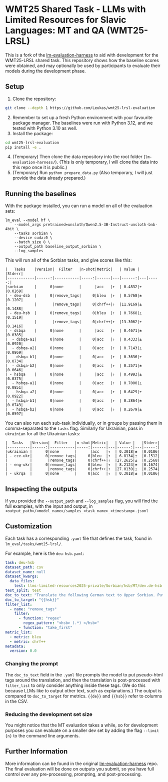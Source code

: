 # WMT25 Shared Task - LLMs with Limited Resources for Slavic Languages: MT and QA (WMT25-LRSL)

This is a fork of the [lm-evaluation-harness](https://github.com/EleutherAI/lm-evaluation-harness) to aid with development for the WMT25-LRSL shared task.
This repository shows how the baseline scores were obtained, and may optionally be used by participants to evaluate their models during the development phase.

## Setup

1. Clone the repository:
```bash
git clone --depth 1 https://github.com/Leukas/wmt25-lrsl-evaluation
```
2. Remember to set up a fresh Python environment with your favourite package manager.
   The baselines were run with Python 3.12, and we tested with Python 3.10 as well.
3. Install the package:
```bash
cd wmt25-lrsl-evaluation
pip install -e .
```

4. (Temporary) Then clone the data repository into the root folder (`lm-evaluation-harness/`). (This is only temporary, I will clone the data into this repo once it is public.)
5. (Temporary) Run `python prepare_data.py` (Also temporary, I will just provide the data already prepared.)

## Running the baselines

With the package installed, you can run a model on all of the evaluation sets:
```
lm_eval --model hf \
    --model_args pretrained=unsloth/Qwen2.5-3B-Instruct-unsloth-bnb-4bit \
    --tasks sorbian \
    --device cuda:0 \
    --batch_size 8 \
    --output_path baseline_output_sorbian \
    --log_samples
```

This will run all of the Sorbian tasks, and give scores like this:
```
|   Tasks    |Version|  Filter   |n-shot|Metric|   | Value |   |Stderr|
|------------|------:|-----------|-----:|------|---|------:|---|-----:|
|sorbian     |      0|none       |      |acc   |↑  | 0.4832|±  |0.0269|
| - deu-dsb  |      0|remove_tags|     0|bleu  |↑  | 0.5768|±  |0.1207|
|            |       |remove_tags|     0|chrf++|↑  |11.9169|±  |0.1488|
| - deu-hsb  |      0|remove_tags|     0|bleu  |↑  | 0.7668|±  |0.1519|
|            |       |remove_tags|     0|chrf++|↑  |13.3062|±  |0.1416|
| - dsbqa    |      0|none       |      |acc   |↑  | 0.4671|±  |0.0385|
|  - dsbqa-a1|      0|none       |     0|acc   |↑  | 0.4333|±  |0.0920|
|  - dsbqa-a2|      0|none       |     0|acc   |↑  | 0.7143|±  |0.0869|
|  - dsbqa-b1|      0|none       |     0|acc   |↑  | 0.3636|±  |0.0734|
|  - dsbqa-b2|      0|none       |     0|acc   |↑  | 0.3571|±  |0.0646|
| - hsbqa    |      0|none       |      |acc   |↑  | 0.4993|±  |0.0375|
|  - hsbqa-a1|      0|none       |     0|acc   |↑  | 0.7000|±  |0.0851|
|  - hsbqa-a2|      0|none       |     0|acc   |↑  | 0.6429|±  |0.0922|
|  - hsbqa-b1|      0|none       |     0|acc   |↑  | 0.3864|±  |0.0743|
|  - hsbqa-b2|      0|none       |     0|acc   |↑  | 0.2679|±  |0.0597|
```

You can also run each sub-task individually, or in groups by passing them in comma-separated to the `tasks` flag. 
Similarly for Ukrainian, pass in `ukrainian` for all the Ukrainian tasks:
```
|  Tasks   |Version|  Filter   |n-shot|Metric|   | Value |   |Stderr|
|----------|------:|-----------|-----:|------|---|------:|---|-----:|
|ukrainian |      0|none       |      |acc   |↑  | 0.3018|±  |0.0186|
| - cze-ukr|      0|remove_tags|     0|bleu  |↑  | 6.8134|±  |0.1512|
|          |       |remove_tags|     0|chrf++|↑  |27.2625|±  |0.2568|
| - eng-ukr|      0|remove_tags|     0|bleu  |↑  | 8.2124|±  |0.1674|
|          |       |remove_tags|     0|chrf++|↑  |27.0139|±  |0.2574|
| - ukrqa  |      0|none       |     0|acc   |↑  | 0.3018|±  |0.0186|
```

## Inspecting the outputs

If you provided the `--output_path` and `--log_samples` flag, you will find the full examples, with the input and output, in `<output_path>/<model_name>/samples_<task_name>_<timestamp>.jsonl`


## Customization

Each task has a corresponding `.yaml` file that defines the task, found in `lm_eval/tasks/wmt25-lrsl/`. 

For example, here is the `deu-hsb.yaml`:
```yaml
task: deu-hsb
dataset_path: csv
dataset_name: null
dataset_kwargs:
  data_files:  
    test: llms-limited-resources2025-private/Sorbian/hsb/MT/dev.de-hsb.csv
test_split: test
doc_to_text: "Translate the following German text to Upper Sorbian. Put it in this format <hsb> Upper Sorbian translation </hsb>.\n<deu> {{de}} </deu>"
doc_to_target: "{{hsb}}"
filter_list:
  - name: "remove_tags"
    filter:
      - function: "regex"
        regex_pattern: "<hsb> (.*) </hsb>"
      - function: "take_first"
metric_list:
  - metric: bleu
  - metric: chrf++
metadata:
  version: 0.0
```

### Changing the prompt

The `doc_to_text` field in the `.yaml` file prompts the model to put pseudo-html tags around the translation, and then the translation is post-processed with `filter_list` to only consider anything inside these tags. (We do this because LLMs like to output other text, such as explanations.) The output is compared to `doc_to_target` for metrics. `{{de}}` and `{{hsb}}` refer to columns in the CSV. 

### Reducing the development set size

You might notice that the MT evaluation takes a while, so for development purposes you can evaluate on a smaller dev set by adding the flag `--limit {n}` to the command line arguments.

## Further Information

More information can be found in the original [lm-evaluation-harness](https://github.com/EleutherAI/lm-evaluation-harness) repo. The final evaluation will be done on outputs you submit, so you have full control over any pre-processing, prompting, and post-processing. 

